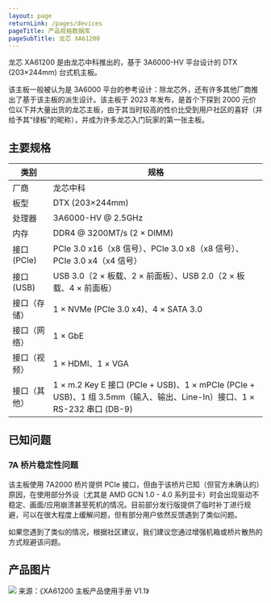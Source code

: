```yaml
---
layout: page
returnLink: /pages/devices
pageTitle: 产品规格数据库
pageSubTitle: 龙芯 XA61200
---
```



龙芯 XA61200 是由龙芯中科推出的，基于 3A6000-HV 平台设计的 DTX (203×244mm) 台式机主板。

该主板一般被认为是 3A6000 平台的参考设计：除龙芯外，还有许多其他厂商推出了基于该主板的派生设计。该主板于 2023 年发布，是首个下探到 2000 元价位以下并大量出货的龙芯主板，由于其当时较高的性价比受到用户社区的喜好（并给予其“绿板”的昵称），并成为许多龙芯入门玩家的第一张主板。

## 主要规格

| 类别 | 规格 |
|------|------|
| 厂商 | 龙芯中科 |
| 板型 | DTX (203×244mm) |
| 处理器 | 3A6000-HV @ 2.5GHz |
| 内存 | DDR4 @ 3200MT/s (2 × DIMM) |
| 接口 (PCIe) | PCIe 3.0 x16（x8 信号）、PCIe 3.0 x8（x8 信号）、PCIe 3.0 x4（x4 信号）|
| 接口 (USB)  | USB 3.0（2 × 板载、2 × 前面板）、USB 2.0（2 × 板载、4 × 前面板） |
| 接口（存储）| 1 × NVMe (PCIe 3.0 x4)、4 × SATA 3.0 |
| 接口（网络） | 1 × GbE |
| 接口（视频） | 1 × HDMI、1 × VGA |
| 接口（其他） | 1 × m.2 Key E 接口 (PCIe + USB)、1 × mPCIe (PCIe + USB)、1 组 3.5mm（输入、输出、Line-In）接口、1 × RS-232 串口 (DB-9) |

## 已知问题

### 7A 桥片稳定性问题

该主板使用 7A2000 桥片提供 PCIe 接口，但由于该桥片已知（但官方未确认的）原因，在使用部分外设（尤其是 AMD GCN 1.0 - 4.0 系列显卡）时会出现驱动不稳定、画面/应用崩溃甚至死机的情况。目前部分发行版提供了临时补丁进行规避，可以在很大程度上缓解问题，但有部分用户依然反馈遇到了类似问题。

如果您遇到了类似的情况，根据社区建议，我们建议您通过增强机箱或桥片散热的方式规避该问题。

## 产品图片

[![](/public/images/devices/loongson-xa61200.thumbnail.webp)](/public/images/devices/loongson-xa61200.webp)
来源：《XA61200 主板产品使用手册 V1.1》

